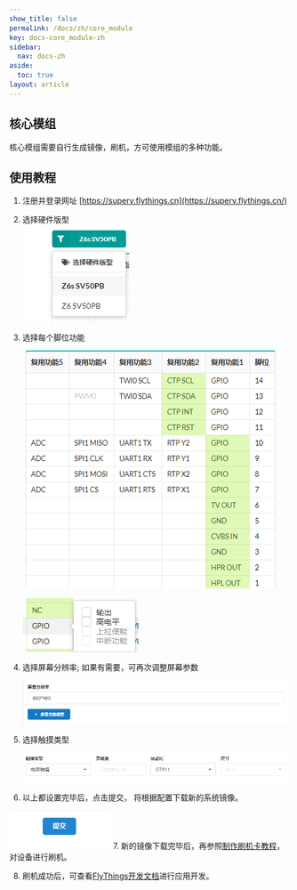 ```yaml
---
show_title: false
permalink: /docs/zh/core_module
key: docs-core_module-zh
sidebar:
  nav: docs-zh
aside:
  toc: true
layout: article
---
```


      
## 核心模组
  核心模组需要自行生成镜像，刷机，方可使用模组的多种功能。

## 使用教程
1. 注册并登录网址 [https://superv.flythings.cn](https://superv.flythings.cn/)

2. 选择硬件版型  
   ![](assets/superv/hardware.png)
3. 选择每个脚位功能 
 
   ![](assets/superv/pin.png)  
   
   ![](assets/superv/gpio.png)
4. 选择屏幕分辨率; 如果有需要，可再次调整屏幕参数

   ![](assets/superv/resolution.png)
5. 选择触摸类型

   ![](assets/superv/touch.png)
6. 以上都设置完毕后，点击提交， 将根据配置下载新的系统镜像。 

  ![](assets/superv/submit.png)
7. 新的镜像下载完毕后，再参照[制作刷机卡教程](https://docs.flythings.cn/docs/zh/sd_boot)，对设备进行刷机。

8. 刷机成功后，可查看[FlyThings开发文档](https://docs.flythings.cn/)进行应用开发。







